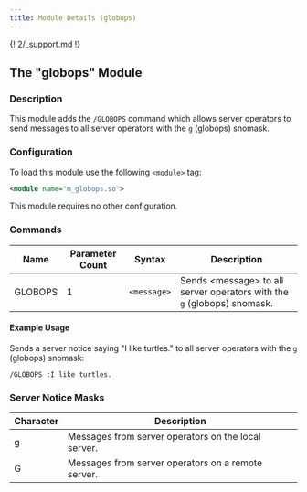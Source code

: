 ```yaml
---
title: Module Details (globops)
---
```


{! 2/_support.md !}

## The "globops" Module

### Description

This module adds the `/GLOBOPS` command which allows server operators to send messages to all server operators with the `g` (globops) snomask.

### Configuration

To load this module use the following `<module>` tag:

```xml
<module name="m_globops.so">
```

This module requires no other configuration.

### Commands

Name    | Parameter Count | Syntax      | Description
------- | --------------- | ----------- | -----------
GLOBOPS | 1               | `<message>` | Sends &lt;message&gt; to all server operators with the `g` (globops) snomask.

#### Example Usage

Sends a server notice saying "I like turtles." to all server operators with the `g` (globops) snomask:

```plaintext
/GLOBOPS :I like turtles.
```

### Server Notice Masks

Character | Description
--------- | -----------
g         | Messages from server operators on the local server.
G         | Messages from server operators on a remote server.
